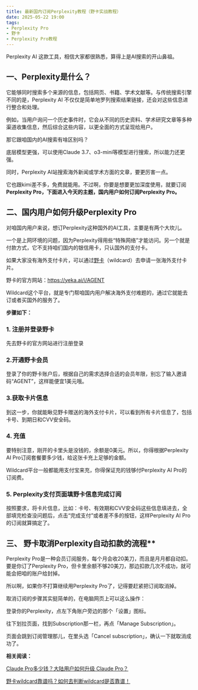 ```yaml
---
title: 最新国内订阅Perplexity教程（野卡实战教程）
date: 2025-05-22 19:00
tags:
- Perplexity Pro
- 野卡
- Perplexity Pro教程
---
```

Perplexity AI 这款工具，相信大家都很熟悉，算得上是AI搜索的开山鼻祖。

## 一、Perplexity是什么？

它能够同时搜索多个来源的信息，包括网页、书籍、学术文献等。与传统搜索引擎不同的是，Perplexity AI 不仅仅是简单地罗列搜索结果链接，还会对这些信息进行整合和处理。



例如，当用户询问一个历史事件时，它会从不同的历史资料、学术研究文章等多种渠道收集信息，然后综合这些内容，以更全面的方式呈现给用户。



那它跟咱国内的AI搜索有啥区别吗？



底层模型更强，可以使用Claude 3.7、o3-mini等模型进行搜索，所以能力还更强。



同时，Perplexity AI站搜索海外新闻或学术方面的文章，要更厉害一点。



它也跟kimi差不多，免费就能用。不过啊，你要是想要更加深度使用，就要订阅**Perplexity Pro，下面进入今天的主题，国内用户如何订阅Perplexity Pro。**





## 二、国内用户如何升级**Perplexity Pro**



对咱国内用户来说，想订Perplexity这种国外的AI工具，主要是有两个大坎儿。

一个是上网环境的问题，因为Perplexity得用些“特殊网络”才能访问。另一个就是付款方式，它不支持咱们国内的银信用卡，只认国外的支付卡。



如果大家没有海外支付卡片，可以通过[野卡](https://www.fengshengyusheng.cn/%e6%9c%80%e6%96%b0%e9%87%8e%e5%8d%a1wildcard%e4%bd%bf%e7%94%a8%e6%8c%87%e5%8d%97%ef%bc%9a%e8%b6%85%e5%85%a8%e9%9d%a2%e4%bb%8b%e7%bb%8d/)（wildcard）去申请一张海外支付卡片。



野卡的官方网站：https://yeka.ai/i/AGENT



Wildcard这个平台，就是专门帮咱国内用户解决海外支付难题的，通过它就能去订或者买国外的服务了。




**步骤如下：**

### **1.** **注册并登录野卡**


先去野卡的官方网站进行注册登录



### **2.开通野卡会员**


登录了你的野卡账户后，根据自己的需求选择合适的会员年限，别忘了输入邀请码“AGENT”，这样能便宜1美元哦。



### **3.获取卡片信息**


到这一步，你就能瞅见野卡赠送的海外支付卡片，可以看到所有卡片信息了，包括卡号、到期日和CVV安全码。



### **4.** **充值**


要特别注意，刚开的卡里头是没钱的，余额是0美元。所以，你得根据Perplexity AI Pro订阅套餐要多少钱，给这张卡充上足够的金额。



Wildcard平台一般都能用支付宝来充，你得保证充的钱够付Perplexity AI Pro的订阅费。




### **5.** **Perplexity支付页面填野卡信息完成订阅**&#x20;



按照要求，将卡片信息，比如：卡号、有效期和CVV安全码这些信息填进去，全部填完检查没问题后，点击“完成支付”或者差不多的按钮，这样Perplexity AI Pro的订阅就算搞定了。





## 三、 野卡取消Perplexity自动扣款的流程**

Perplexity Pro是一种会员订阅服务，每个月会收20美刀，而且是月月都自动扣。要是你订了Perplexity Pro，但卡里余额不够20美刀，那边扣款几次不成功，就可能会把咱的账户给封掉。



所以啊，如果你不打算继续用Perplexity Pro了，记得要赶紧把订阅取消掉。



取消订阅的步骤其实挺简单的，在电脑网页上可以这么操作：



登录你的Perplexity，点左下角账户旁边的那个「设置」图标。


往下划拉页面，找到Subscription那一栏，再点「Manage Subscription」。


页面会跳到订阅管理那儿，在里头选「Cancel subscription」，确认一下就取消成功了。


**相关阅读：**


[Claude Pro多少钱？大陆用户如何升级 Claude Pro？](https://yeka-card.github.io/2025/05/08/Claude%20Pro%E5%A4%9A%E5%B0%91%E9%92%B1%EF%BC%9F%E5%A4%A7%E9%99%86%E7%94%A8%E6%88%B7%E5%A6%82%E4%BD%95%E5%8D%87%E7%BA%A7%20Claude%20Pro/)

[野卡wildcard靠谱吗？如何去判断wildcard是否靠谱！](https://yeka-card.github.io/2025/05/13/%E9%87%8E%E5%8D%A1wildcard%E9%9D%A0%E8%B0%B1%E5%90%97%EF%BC%9F%E5%A6%82%E4%BD%95%E5%8E%BB%E5%88%A4%E6%96%ADwildcard%E6%98%AF%E5%90%A6%E9%9D%A0%E8%B0%B1%EF%BC%81/)

